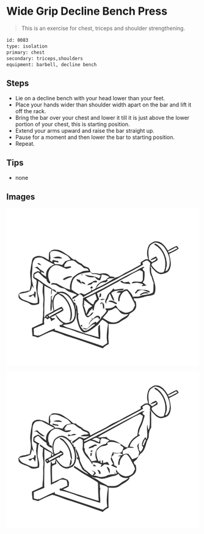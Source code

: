 # Wide Grip Decline Bench Press
> This is an exercise for chest, triceps and shoulder strengthening.

``` 
id: 0083 
type: isolation 
primary: chest 
secondary: triceps,shoulders 
equipment: barbell, decline bench 
``` 

## Steps

 - Lie on a decline bench with your head lower than your feet.
 - Place your hands wider than shoulder width apart on the bar and lift it off the rack.
 - Bring the bar over your chest and lower it till it is just above the lower portion of your chest, this is starting position.
 - Extend your arms upward and raise the bar straight up.
 - Pause for a moment and then lower the bar to starting position.
 - Repeat.

## Tips

 - none

## Images

![](../svg/0083-relaxation.svg)

![](../svg/0083-tension.svg)
